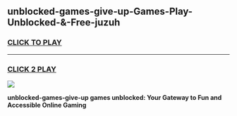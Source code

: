 
## unblocked-games-give-up-Games-Play-Unblocked-&-Free-juzuh
<h3>
<a href="https://premium76.site?title=unblocked-games-give-up&ref=24A">CLICK TO PLAY</a></h3>
<hr>

<h3>
<a href="https://premium76.site?title=unblocked-games-give-up&ref=24A">CLICK 2 PLAY</a>
  
</h3>

<a href="https://premium76.site?title=unblocked-games-give-up&ref=24A"><img src="https://clearcache.store/games.png"></a>


**unblocked-games-give-up games unblocked: Your Gateway to Fun and Accessible Online Gaming**
